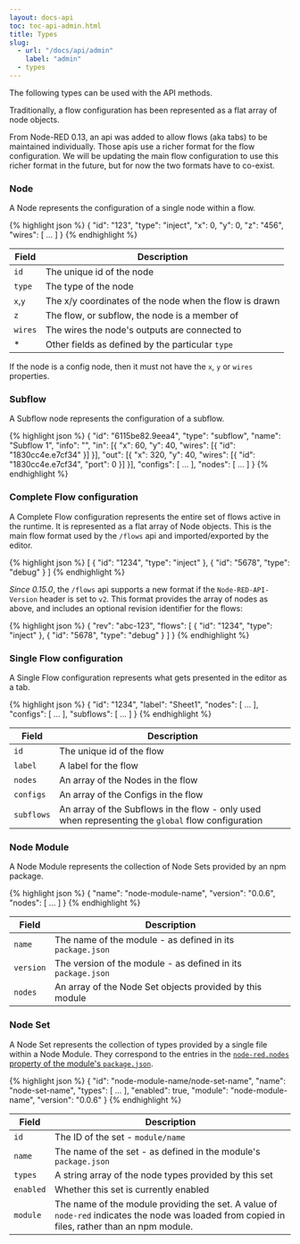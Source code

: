 ```yaml
---
layout: docs-api
toc: toc-api-admin.html
title: Types
slug:
  - url: "/docs/api/admin"
    label: "admin"
  - types
---
```


The following types can be used with the API methods.

Traditionally, a flow configuration has been represented as a flat array of
node objects.

From Node-RED 0.13, an api was added to allow flows (aka tabs) to be maintained
individually. Those apis use a richer format for the flow configuration. We will
be updating the main flow configuration to use this richer format in the future,
but for now the two formats have to co-exist.


### Node

A Node represents the configuration of a single node within a flow.

{% highlight json %}
{
  "id": "123",
  "type": "inject",
  "x": 0,
  "y": 0,
  "z": "456",
  "wires": [ ... ]
}
{% endhighlight %}

Field     | Description
----------|-----------------------
`id`      | The unique id of the node
`type`    | The type of the node
`x`,`y`   | The x/y coordinates of the node when the flow is drawn
`z`       | The flow, or subflow, the node is a member of
`wires`   | The wires the node's outputs are connected to
*         | Other fields as defined by the particular `type`

If the node is a config node, then it must not have the `x`, `y` or `wires`  properties.

### Subflow

A Subflow node represents the configuration of a subflow.

{% highlight json %}
{
  "id": "6115be82.9eea4",
  "type": "subflow",
  "name": "Subflow 1",
  "info": "",
  "in": [{
    "x": 60,
    "y": 40,
    "wires": [{
      "id": "1830cc4e.e7cf34"
    }]
  }],
  "out": [{
    "x": 320,
    "y": 40,
    "wires": [{
      "id": "1830cc4e.e7cf34",
      "port": 0
    }]
  }],
  "configs": [ ... ],
  "nodes": [ ... ]
}
{% endhighlight %}

### Complete Flow configuration

A Complete Flow configuration represents the entire set of flows active in the
runtime. It is represented as a flat array of Node objects. This is the main flow format used by the `/flows` api and imported/exported by the editor.

{% highlight json %}
[
  {
    "id": "1234",
    "type": "inject"
  },
  {
    "id": "5678",
    "type": "debug"
  }
]
{% endhighlight %}

*Since 0.15.0*, the `/flows` api supports a new format if the `Node-RED-API-Version`
header is set to `v2`. This format provides the array of nodes as above, and includes
an optional revision identifier for the flows:

{% highlight json %}
{
    "rev": "abc-123",
    "flows": [
      {
        "id": "1234",
        "type": "inject"
      },
      {
        "id": "5678",
        "type": "debug"
      }
    ]
}
{% endhighlight %}


### Single Flow configuration

A Single Flow configuration represents what gets presented in the editor as a tab.


{% highlight json %}
{
  "id": "1234",
  "label": "Sheet1",
  "nodes": [ ... ],
  "configs": [ ... ],
  "subflows": [ ... ]
}
{% endhighlight %}

Field      | Description
-----------|-----------------------
`id`       | The unique id of the flow
`label`    | A label for the flow
`nodes`    | An array of the Nodes in the flow
`configs`  | An array of the Configs in the flow
`subflows` | An array of the Subflows in the flow - only used when representing the `global` flow configuration



### Node Module

A Node Module represents the collection of Node Sets provided by an npm package.

{% highlight json %}
{
  "name": "node-module-name",
  "version": "0.0.6",
  "nodes": [ ... ]
}
{% endhighlight %}

Field     | Description
----------|-----------------------
`name`    | The name of the module - as defined in its `package.json`
`version` | The version of the module - as defined in its `package.json`
`nodes`   | An array of the Node Set objects provided by this module

### Node Set

A Node Set represents the collection of types provided by a single file within
a Node Module. They correspond to the entries in the [`node-red.nodes` property
of the module's `package.json`](/docs/creating-nodes/packaging#packagejson).

{% highlight json %}
{
  "id": "node-module-name/node-set-name",
  "name": "node-set-name",
  "types": [ ... ],
  "enabled": true,
  "module": "node-module-name",
  "version": "0.0.6"
}
{% endhighlight %}

Field    | Description
---------|-----------------------
`id`     | The ID of the set - `module/name`
`name`   | The name of the set - as defined in the module's `package.json`
`types`  | A string array of the node types provided by this set
`enabled`| Whether this set is currently enabled
`module` | The name of the module providing the set. A value of `node-red` indicates the node was loaded from copied in files, rather than an npm module.
